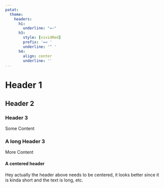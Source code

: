 ```yaml
---
patat:
  theme:
    headers:
      h1:
        underline: "=~"
      h3:
        style: [vividRed]
        prefix: '== '
        underline: '^ '
      h4:
        align: center
        underline: ''
...
```


# Header 1

## Header 2

### Header 3

Some Content

### A long Header 3

More Content

#### A centered header

Hey actually the header above needs to be centered, it looks better since it is
kinda short and the text is long, etc.
